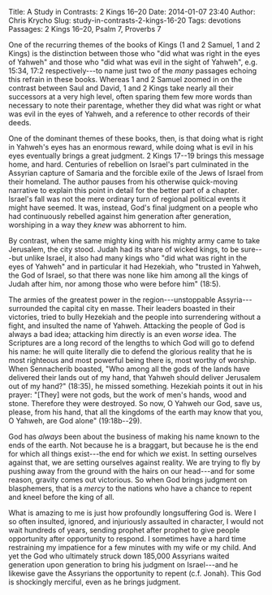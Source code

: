 Title: A Study in Contrasts: 2 Kings 16–20
Date: 2014-01-07 23:40
Author: Chris Krycho
Slug: study-in-contrasts-2-kings-16-20
Tags: devotions
Passages: 2 Kings 16–20, Psalm 7, Proverbs 7
<!--Template: devotions-->

One of the recurring themes of the books of Kings (1 and 2 Samuel, 1 and 2 Kings) is the distinction between those who "did what was right in the eyes of Yahweh" and those who "did what was evil in the sight of Yahweh", e.g. 15:34, 17:2 respectively---to name just two of the *many* passages echoing this refrain in these books. Whereas 1 and 2 Samuel zoomed in on the contrast between Saul and David, 1 and 2 Kings take nearly all their successors at a very high level, often sparing them few more words than necessary to note their parentage, whether they did what was right or what was evil in the eyes of Yahweh, and a reference to other records of their deeds.

One of the dominant themes of these books, then, is that doing what is right in Yahweh's eyes has an enormous reward, while doing what is evil in his eyes eventually brings a great judgment. 2 Kings 17--19 brings this message home, and hard. Centuries of rebellion on Israel's part culminated in the Assyrian capture of Samaria and the forcible exile of the Jews of Israel from their homeland. The author pauses from his otherwise quick-moving narrative to explain this point in detail for the better part of a chapter. Israel's fall was not the mere ordinary turn of regional political events it might have seemed. It was, instead, God's final judgment on a people who had continuously rebelled against him generation after generation, worshiping in a way they *knew* was abhorrent to him.

By contrast, when the same mighty king with his mighty army came to take Jerusalem, the city stood. Judah had its share of wicked kings, to be sure---but unlike Israel, it also had many kings who "did what was right in the eyes of Yahweh" and in particular it had Hezekiah, who "trusted in Yahweh, the God of Israel, so that there was none like him among all the kings of Judah after him, nor among those who were before him" (18:5).

The armies of the greatest power in the region---unstoppable Assyria---surrounded the capital city en masse. Their leaders boasted in their victories, tried to bully Hezekiah and the people into surrendering without a fight, and insulted the name of Yahweh. Attacking the people of God is always a bad idea; attacking him directly is an even *worse* idea. The Scriptures are a long record of the lengths to which God will go to defend his name: he will quite literally die to defend the glorious reality that he is most righteous and most powerful being there is, most worthy of worship. When Sennacherib boasted, "Who among all the gods of the lands have delivered their lands out of my hand, that Yahweh should deliver Jerusalem out of my hand?" (18:35), he missed something. Hezekiah points it out in his prayer: "[They] were not gods, but the work of men's hands, wood and stone. Therefore they were destroyed. So now, O Yahweh our God, save us, please, from his hand, that all the kingdoms of the earth may know that you, O Yahweh, are God alone" (19:18b--29).

God has *always* been about the business of making his name known to the ends of the earth. Not because he is a braggart, but because he is the end for which all things exist---the end for which *we* exist. In setting ourselves against that, we are setting ourselves against reality. We are trying to fly by pushing away from the ground with the hairs on our head---and for some reason, gravity comes out victorious. So when God brings judgment on blasphemers, that is a *mercy* to the nations who have a chance to repent and kneel before the king of all.

What is amazing to me is just how profoundly longsuffering God is. Were I so often insulted, ignored, and injuriously assaulted in character, I would not wait hundreds of years, sending prophet after prophet to give people opportunity after opportunity to respond. I sometimes have a hard time restraining my impatience for a few minutes with my wife or my child. And yet the God who ultimately struck down 185,000 Assyrians waited generation upon generation to bring his judgment on Israel---and he likewise gave the Assyrians the opportunity to repent (c.f. Jonah). This God is shockingly merciful, even as he brings judgment.